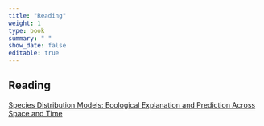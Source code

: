 ```yaml
---
title: "Reading"
weight: 1
type: book
summary: " "
show_date: false
editable: true
---
```


## Reading

[Species Distribution Models: Ecological Explanation and Prediction Across Space and Time](http://eurobasin.dtuaqua.dk/eurobasin/documents/Training%20ISM/Elith_and_Leathwick_2009.pdf)
